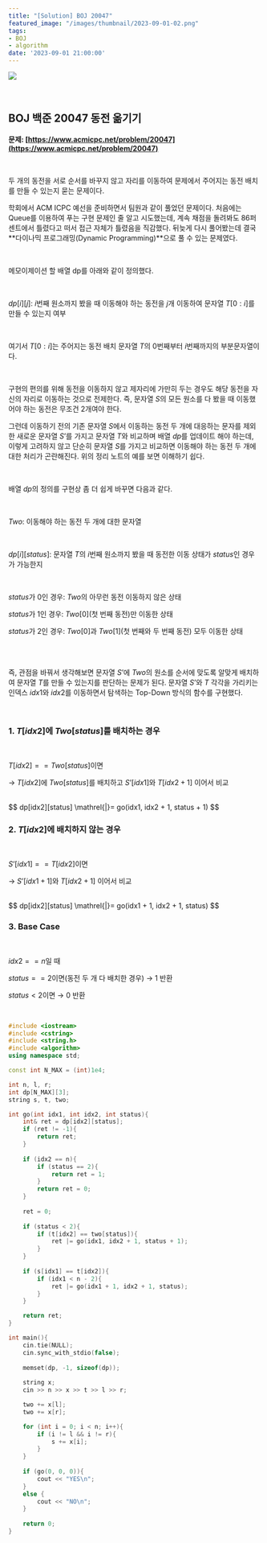 ```yaml
---
title: "[Solution] BOJ 20047"
featured_image: "/images/thumbnail/2023-09-01-02.png"
tags:
- BOJ
- algorithm
date: '2023-09-01 21:00:00'
---
```




![](https://vip2.loli.io/2023/09/01/J3wGuztndfRhZcT.png)

<br/>

## BOJ 백준 20047 동전 옮기기

**문제: [https://www.acmicpc.net/problem/20047](https://www.acmicpc.net/problem/20047)**

<br/>

두 개의 동전을 서로 순서를 바꾸지 않고 자리를 이동하여 문제에서 주어지는 동전 배치를 만들 수 있는지 묻는 문제이다.

학회에서 ACM ICPC 예선을 준비하면서 팀원과 같이 풀었던 문제이다. 처음에는 Queue를 이용하여 푸는 구현 문제인 줄 알고 시도했는데, 계속 채점을 돌려봐도 86퍼센트에서 틀렸다고 떠서 접근 자체가 틀렸음을 직감했다. 뒤늦게 다시 풀어봤는데 결국 **다이나믹 프로그래밍(Dynamic Programming)**으로 풀 수 있는 문제였다.

<br/>

메모이제이션 할 배열 dp를 아래와 같이 정의했다.



<br/>

$dp[i][j]$: $i$번째 원소까지 봤을 때 이동해야 하는 동전을 $j$개 이동하여 문자열 $T[0:i]$를 만들 수 있는지 여부

<br/>



여기서 $T[0:i]$는 주어지는 동전 배치 문자열 $T$의 0번째부터 $i$번째까지의 부분문자열이다.

<br/>

구현의 편의를 위해 동전을 이동하지 않고 제자리에 가만히 두는 경우도 해당 동전을 자신의 자리로 이동하는 것으로 전제한다. 즉, 문자열 $S$의 모든 원소를 다 봤을 때 이동했어야 하는 동전은 무조건 2개여야 한다.

그런데 이동하기 전의 기존 문자열 $S$에서 이동하는 동전 두 개에 대응하는 문자를 제외한 새로운 문자열 $S$’를 가지고 문자열 $T$와 비교하며 배열 $dp$를 업데이트 해야 하는데, 이렇게 고려하지 않고 단순히 문자열 $S$를 가지고 비교하면 이동해야 하는 동전 두 개에 대한 처리가 곤란해진다. 위의 정리 노트의 예를 보면 이해하기 쉽다.

<br/>

배열 $dp$의 정의를 구현상 좀 더 쉽게 바꾸면 다음과 같다.



<br/>



$Two$: 이동해야 하는 동전 두 개에 대한 문자열



<br/>



$dp[i][status]$: 문자열 $T$의 $i$번째 원소까지 봤을 때 동전한 이동 상태가 $status$인 경우가 가능한지



<br/>

$status$가 0인 경우: $Two$의 아무런 동전 이동하지 않은 상태



$status$가 1인 경우: $Two[0]$(첫 번째 동전)만 이동한 상태



$status$가 2인 경우: $Two[0]$과 $Two[1]$(첫 번째와 두 번째 동전) 모두 이동한 상태



<br/>

<br/>



즉, 관점을 바꿔서 생각해보면 문자열 $S’$에 $Two$의 원소를 순서에 맞도록 알맞게 배치하여 문자열 $T$를 만들 수 있는지를 판단하는 문제가 된다. 문자열 $S’$와 $T$ 각각을 가리키는 인덱스 $idx1$와 $idx2$를 이동하면서 탐색하는 Top-Down 방식의 함수를 구현했다.

<br/>

### 1\. $T[idx2]$에 $Two[status]$를 배치하는 경우

<br/>

$T[idx2] == Two[status]$이면

→ $T[idx2]$에 $Two[status]$를 배치하고 $S’[idx1]$와 $T[idx2 + 1]$ 이어서 비교



<br/>
$$
dp[idx2][status] \mathrel{|}= go(idx1, idx2 + 1, status + 1)
$$




<br/>

### 2\. $T[idx2]$에 배치하지 않는 경우

<br/>

$S’[idx1] == T[idx2]$이면

→ $S’[idx1 + 1]$와 $T[idx2 + 1]$ 이어서 비교



<br/>
$$
dp[idx2][status] \mathrel{|}= go(idx1 + 1, idx2 + 1, status)
$$






<br/>



### 3\. Base Case 

<br/>

$idx2 == n$일 때

$status == 2$이면(동전 두 개 다 배치한 경우) → 1 반환

$status < 2$이면 → 0 반환



<br/>



```C++
#include <iostream>
#include <cstring>
#include <string.h>
#include <algorithm>
using namespace std;

const int N_MAX = (int)1e4;

int n, l, r;
int dp[N_MAX][3];
string s, t, two;

int go(int idx1, int idx2, int status){
    int& ret = dp[idx2][status];
    if (ret != -1){
        return ret;
    }
    
    if (idx2 == n){
        if (status == 2){
            return ret = 1;
        }
        return ret = 0;
    }
    
    ret = 0;
    
    if (status < 2){
        if (t[idx2] == two[status]){
            ret |= go(idx1, idx2 + 1, status + 1);
        }
    }
    
    if (s[idx1] == t[idx2]){
        if (idx1 < n - 2){
            ret |= go(idx1 + 1, idx2 + 1, status);
        }
    }

    return ret;
}

int main(){
    cin.tie(NULL);
    cin.sync_with_stdio(false);
    
    memset(dp, -1, sizeof(dp));
    
    string x;
    cin >> n >> x >> t >> l >> r;

    two += x[l];
    two += x[r];

    for (int i = 0; i < n; i++){
        if (i != l && i != r){
            s += x[i];
        }
    }
    
    if (go(0, 0, 0)){
        cout << "YES\n";
    }
    else {
        cout << "NO\n";
    }
    
    return 0;
}
```
